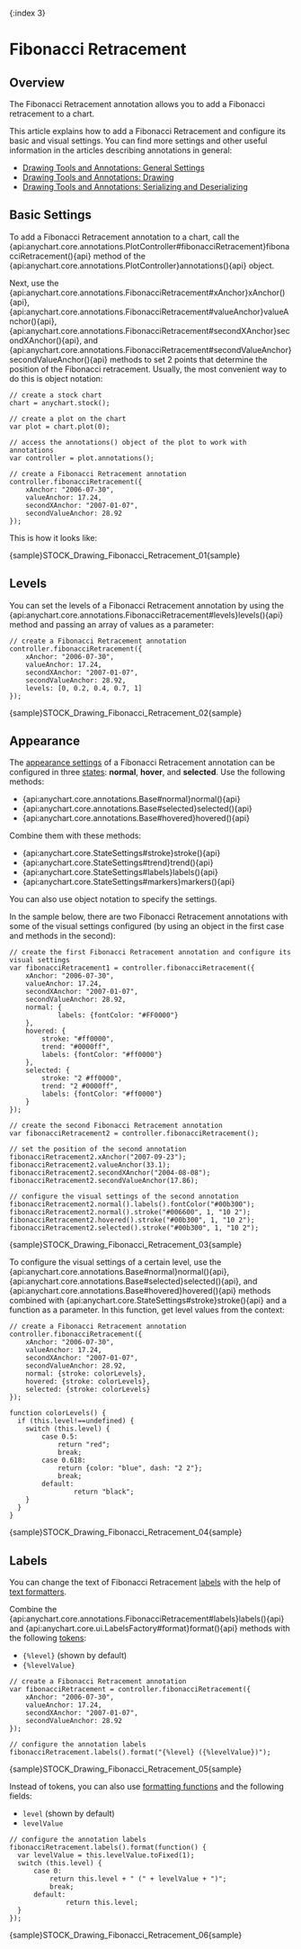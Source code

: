 {:index 3}
# Fibonacci Retracement

## Overview

The Fibonacci Retracement annotation allows you to add a Fibonacci retracement to a chart.

This article explains how to add a Fibonacci Retracement and configure its basic and visual settings. You can find more settings and other useful information in the articles describing annotations in general:

* [Drawing Tools and Annotations: General Settings](General_Settings)
* [Drawing Tools and Annotations: Drawing](Drawing)
* [Drawing Tools and Annotations: Serializing and Deserializing](Serializing_Deserializing)

## Basic Settings

To add a Fibonacci Retracement annotation to a chart, call the {api:anychart.core.annotations.PlotController#fibonacciRetracement}fibonacciRetracement(){api} method of the {api:anychart.core.annotations.PlotController}annotations(){api} object.

Next, use the {api:anychart.core.annotations.FibonacciRetracement#xAnchor}xAnchor(){api}, {api:anychart.core.annotations.FibonacciRetracement#valueAnchor}valueAnchor(){api}, {api:anychart.core.annotations.FibonacciRetracement#secondXAnchor}secondXAnchor(){api}, and {api:anychart.core.annotations.FibonacciRetracement#secondValueAnchor}secondValueAnchor(){api} methods to set 2 points that determine the position of the Fibonacci retracement. Usually, the most convenient way to do this is object notation:

```
// create a stock chart
chart = anychart.stock();

// create a plot on the chart
var plot = chart.plot(0);

// access the annotations() object of the plot to work with annotations
var controller = plot.annotations();

// create a Fibonacci Retracement annotation
controller.fibonacciRetracement({
    xAnchor: "2006-07-30",
    valueAnchor: 17.24,
    secondXAnchor: "2007-01-07",
    secondValueAnchor: 28.92
});
```

This is how it looks like:

{sample}STOCK\_Drawing\_Fibonacci\_Retracement\_01{sample}

## Levels

You can set the levels of a Fibonacci Retracement annotation by using the {api:anychart.core.annotations.FibonacciRetracement#levels}levels(){api} method and passing an array of values as a parameter:

```
// create a Fibonacci Retracement annotation
controller.fibonacciRetracement({
    xAnchor: "2006-07-30",
    valueAnchor: 17.24,
    secondXAnchor: "2007-01-07",
    secondValueAnchor: 28.92,
    levels: [0, 0.2, 0.4, 0.7, 1]
});
```

{sample}STOCK\_Drawing\_Fibonacci\_Retracement\_02{sample}

## Appearance

The [appearance settings](../../Appearance_Settings) of a Fibonacci Retracement annotation can be configured in three [states](../../../Common_Settings/Interactivity/States): **normal**, **hover**, and **selected**. Use the following methods:

* {api:anychart.core.annotations.Base#normal}normal(){api} 
* {api:anychart.core.annotations.Base#selected}selected(){api} 
* {api:anychart.core.annotations.Base#hovered}hovered(){api}

Combine them with these methods:

* {api:anychart.core.StateSettings#stroke}stroke(){api}
* {api:anychart.core.StateSettings#trend}trend(){api}
* {api:anychart.core.StateSettings#labels}labels(){api}
* {api:anychart.core.StateSettings#markers}markers(){api}

You can also use object notation to specify the settings.

In the sample below, there are two Fibonacci Retracement annotations with some of the visual settings configured (by using an object in the first case and methods in the second):

```
// create the first Fibonacci Retracement annotation and configure its visual settings
var fibonacciRetracement1 = controller.fibonacciRetracement({
    xAnchor: "2006-07-30",
    valueAnchor: 17.24,
    secondXAnchor: "2007-01-07",
    secondValueAnchor: 28.92,
    normal: {
            labels: {fontColor: "#FF0000"}
    },
    hovered: {
        stroke: "#ff0000",
        trend: "#0000ff",
        labels: {fontColor: "#ff0000"}
    },
    selected: {
        stroke: "2 #ff0000",
        trend: "2 #0000ff",
        labels: {fontColor: "#ff0000"} 
    }       
});

// create the second Fibonacci Retracement annotation
var fibonacciRetracement2 = controller.fibonacciRetracement();

// set the position of the second annotation
fibonacciRetracement2.xAnchor("2007-09-23");
fibonacciRetracement2.valueAnchor(33.1);
fibonacciRetracement2.secondXAnchor("2004-08-08");
fibonacciRetracement2.secondValueAnchor(17.86);
 
// configure the visual settings of the second annotation
fibonacciRetracement2.normal().labels().fontColor("#00b300");
fibonacciRetracement2.normal().stroke("#006600", 1, "10 2");
fibonacciRetracement2.hovered().stroke("#00b300", 1, "10 2");
fibonacciRetracement2.selected().stroke("#00b300", 1, "10 2");
```

{sample}STOCK\_Drawing\_Fibonacci\_Retracement\_03{sample}

To configure the visual settings of a certain level, use the {api:anychart.core.annotations.Base#normal}normal(){api}, {api:anychart.core.annotations.Base#selected}selected(){api}, and {api:anychart.core.annotations.Base#hovered}hovered(){api} methods combined with {api:anychart.core.StateSettings#stroke}stroke(){api} and a function as a parameter. In this function, get level values from the context:

```
// create a Fibonacci Retracement annotation
controller.fibonacciRetracement({
    xAnchor: "2006-07-30",
    valueAnchor: 17.24,
    secondXAnchor: "2007-01-07",
    secondValueAnchor: 28.92,
    normal: {stroke: colorLevels},
    hovered: {stroke: colorLevels},
    selected: {stroke: colorLevels}
});

function colorLevels() {
  if (this.level!==undefined) {
    switch (this.level) {
        case 0.5:
            return "red";
            break;
        case 0.618:
            return {color: "blue", dash: "2 2"};
            break;
        default:
                return "black";
    }
  }
}
```

{sample}STOCK\_Drawing\_Fibonacci\_Retracement\_04{sample}

## Labels

You can change the text of Fibonacci Retracement [labels](../../Common_Settings/Labels) with the help of [text formatters](../../Common_Settings/Text_Formatters).

Combine the {api:anychart.core.annotations.FibonacciRetracement#labels}labels(){api} and {api:anychart.core.ui.LabelsFactory#format}format(){api} methods with the following [tokens](../../Common_Settings/Text_Formatters#string_tokens):

* `{%level}` (shown by default)
* `{%levelValue}`

```
// create a Fibonacci Retracement annotation
var fibonacciRetracement = controller.fibonacciRetracement({
    xAnchor: "2006-07-30",
    valueAnchor: 17.24,
    secondXAnchor: "2007-01-07",
    secondValueAnchor: 28.92
});

// configure the annotation labels
fibonacciRetracement.labels().format("{%level} ({%levelValue})");
```

{sample}STOCK\_Drawing\_Fibonacci\_Retracement\_05{sample}

Instead of tokens, you can also use [formatting functions](../../Common_Settings/Text_Formatters#formatting_functions) and the following fields:

* `level` (shown by default)
* `levelValue`

```
// configure the annotation labels
fibonacciRetracement.labels().format(function() {
  var levelValue = this.levelValue.toFixed(1);
  switch (this.level) {
      case 0:
          return this.level + " (" + levelValue + ")";
          break;
      default:
              return this.level;
  }
});
```

{sample}STOCK\_Drawing\_Fibonacci\_Retracement\_06{sample}